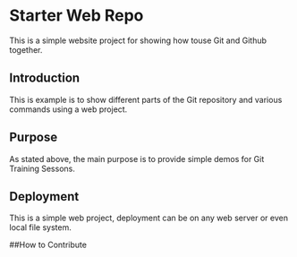# Starter Web Repo

This is a simple website project for showing how touse Git and Github together.

## Introduction

This is example is to show different parts of the Git repository and various commands using a web project.

## Purpose

As stated above, the main purpose is to provide simple demos for Git Training Sessons.

## Deployment

This is a simple web project, deployment can be on any web server or even local file system.

##How to Contribute
